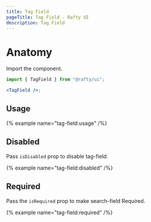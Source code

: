 ```yaml
---
title: Tag Field
pageTitle: Tag Field - Rafty UI
description: Tag Field
---
```


# Anatomy

Import the component.

```jsx
import { TagField } from "@rafty/ui";

<TagField />;
```

## Usage

{% example name="tag-field:usage" /%}

## Disabled

Pass `isDisabled` prop to disable tag-field.

{% example name="tag-field:disabled" /%}

## Required

Pass the `isRequired` prop to make search-field Required.

{% example name="tag-field:required" /%}
